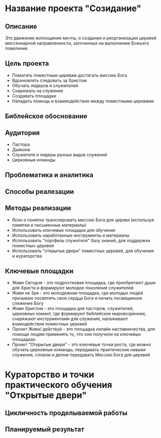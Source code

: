 # Название проекта "Созидание"

## Описание

Это движение воплощение мечты, о создании и реорганизации церквей миссеонарной направленности, заточенных на выполнение Божьего повеления. 

## Цель проекта

* Помогать поместным церквам достигать миссию Бога 
* Вдохновлять следовать за Христом
* Обучать лидеров и служителей
* Снаряжать на служение 
* Создавать площадки 
* Наладить помощь и взаимодействие между поместными церквами 

## Библейское обоснование


## Аудитория
* Пастора
* Дьякона 
* Служителя и лидеры разных видов служений
* Церковные команды

## Проблематика и аналитика 

## Способы реалезации

## Методы реализации 
  * Ясно и понятно транслировать миссию Бога для церкви (используя памятки и письменные материалы)
  * Использовать ключивые площадки для обучения
  * Использовать наработанные инструменты и материалы
  * Использовать "портфель служителя" базу знаний, для поддержки поместных церквей
  * Использовать "открытые двери" поместных церквей, для обучения и кураторства

## Ключевые площадки 

  * Живи Сегодня - это подростковая площадка, где приобретают души для Христа и формируют молодое поколение служителей
  * Живи не Зря - это молодежная площадка, где молодых людей призываю посвятить свои сердца Боги и начать посвященное слежение Богу
  * Живи Христом - это площадка для пасторов, служитилей, церковных комант, где формируют библейское мировозренние, снаряжают инструментами для служения, налаживают взамодействие поместных церквей
  * Проект Живи/ действуй - это площадка онлайн наставничества, для помощи людям применять то, что они получили на ключевых площадках. 
  * Проект "Открытые двери" - это ключевые точки роста, где можно обучать церковные команды, передавать практические навыки служения, словом и делом передавать Миссию Бога для церквей


# Кураторство и точки практического обучения "Открытые двери"

## Цикличность проделываемой работы

## Планируемый результат 

